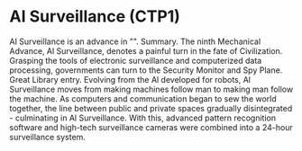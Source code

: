 # AI Surveillance (CTP1)

AI Surveillance is an advance in "".
Summary.
The ninth Mechanical Advance, Al Surveillance, denotes a painful turn in the fate of Civilization. Grasping the tools of electronic surveillance and computerized data processing, governments can turn to the Security Monitor and Spy Plane.
Great Library entry.
Evolving from the Al developed for robots, Al Surveillance moves from making machines follow man to making man follow the machine. As computers and communication began to sew the world together, the line between public and private spaces gradually disintegrated - culminating in Al Surveillance. With this, advanced pattern recognition software and high-tech surveillance cameras were combined into a 24-hour surveillance system.